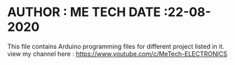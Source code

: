 AUTHOR : ME TECH
DATE :22-08-2020
==============================================================================
This file contains Arduino programming files for different project listed in it.\
view my channel here : https://www.youtube.com/c/MeTech-ELECTRONICS

